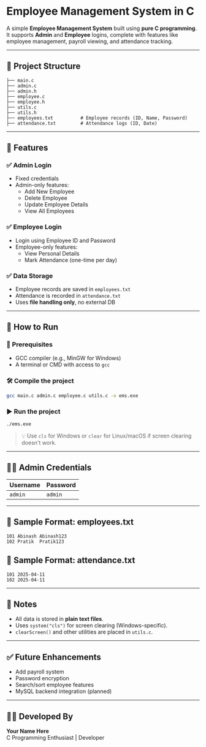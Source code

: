 # Employee Management System in C

A simple **Employee Management System** built using **pure C programming**. It supports **Admin** and **Employee** logins, complete with features like employee management, payroll viewing, and attendance tracking.

---

## 📁 Project Structure

```
├── main.c
├── admin.c
├── admin.h
├── employee.c
├── employee.h
├── utils.c
├── utils.h
├── employees.txt          # Employee records (ID, Name, Password)
├── attendance.txt         # Attendance logs (ID, Date)
```

---

## 🔑 Features

### ✅ Admin Login
- Fixed credentials
- Admin-only features:
  - Add New Employee
  - Delete Employee
  - Update Employee Details
  - View All Employees

### ✅ Employee Login
- Login using Employee ID and Password
- Employee-only features:
  - View Personal Details
  - Mark Attendance (one-time per day)

### ✅ Data Storage
- Employee records are saved in `employees.txt`
- Attendance is recorded in `attendance.txt`
- Uses **file handling only**, no external DB

---

## 🚀 How to Run

### 🧰 Prerequisites
- GCC compiler (e.g., MinGW for Windows)
- A terminal or CMD with access to `gcc`

### 🛠 Compile the project
```bash
gcc main.c admin.c employee.c utils.c -o ems.exe
```

### ▶️ Run the project
```bash
./ems.exe
```

> 💡 Use `cls` for Windows or `clear` for Linux/macOS if screen clearing doesn't work.

---

## 👨‍💻 Admin Credentials
| Username | Password |
|----------|----------|
| `admin`  | `admin`  |

---

## 📒 Sample Format: employees.txt
```
101 Abinash Abinash123
102 Pratik  Pratik123
```

## 📒 Sample Format: attendance.txt
```
101 2025-04-11
102 2025-04-11
```

---

## 📌 Notes
- All data is stored in **plain text files**.
- Uses `system("cls")` for screen clearing (Windows-specific).
- `clearScreen()` and other utilities are placed in `utils.c`.

---

## ✅ Future Enhancements
- Add payroll system
- Password encryption
- Search/sort employee features
- MySQL backend integration (planned)

---

## 🧑‍💼 Developed By
**Your Name Here**  
C Programming Enthusiast | Developer  
